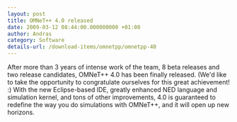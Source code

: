```yaml
---
layout: post
title: OMNeT++ 4.0 released
date: 2009-03-12 08:44:00.000000000 +01:00
author: Andras
category: Software
details-url: /download-items/omnetpp/omnetpp-40
---
```

After more than 3 years of intense work of the team, 8 beta releases and two
release candidates, OMNeT++ 4.0 has been finally released. (We'd like to take
the opportunity to congratulate ourselves for this great achievement! :) With
the new Eclipse-based IDE, greatly enhanced NED language and simulation kernel,
and tons of other improvements, 4.0 is guaranteed to redefine the way you do
simulations with OMNeT++, and it will open up new horizons.
